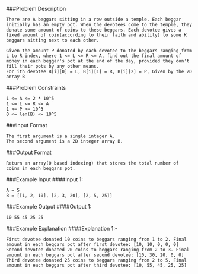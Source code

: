 ###Problem Description
```
There are A beggars sitting in a row outside a temple. Each beggar initially has an empty pot. When the devotees come to the temple, they donate some amount of coins to these beggars. Each devotee gives a fixed amount of coin(according to their faith and ability) to some K beggars sitting next to each other.

Given the amount P donated by each devotee to the beggars ranging from L to R index, where 1 <= L <= R <= A, find out the final amount of money in each beggar's pot at the end of the day, provided they don't fill their pots by any other means.
For ith devotee B[i][0] = L, B[i][1] = R, B[i][2] = P, Given by the 2D array B
```

###Problem Constraints
```
1 <= A <= 2 * 10^5
1 <= L <= R <= A
1 <= P <= 10^3
0 <= len(B) <= 10^5
```

###Input Format
```
The first argument is a single integer A.
The second argument is a 2D integer array B.
```

###Output Format
```
Return an array(0 based indexing) that stores the total number of coins in each beggars pot.
```


###Example Input
####Input 1:
```
A = 5
B = [[1, 2, 10], [2, 3, 20], [2, 5, 25]]
```
###Example Output
####Output 1:
```
10 55 45 25 25
```


###Example Explanation
####Explanation 1:-
```
First devotee donated 10 coins to beggars ranging from 1 to 2. Final amount in each beggars pot after first devotee: [10, 10, 0, 0, 0]
Second devotee donated 20 coins to beggars ranging from 2 to 3. Final amount in each beggars pot after second devotee: [10, 30, 20, 0, 0]
Third devotee donated 25 coins to beggars ranging from 2 to 5. Final amount in each beggars pot after third devotee: [10, 55, 45, 25, 25]
```